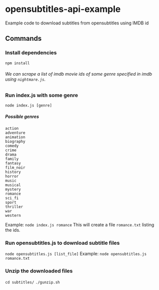# opensubtitles-api-example
Example code to download subtitles from opensubtitles using IMDB id
## Commands

### Install dependencies
```npm install```
###### We can scrape a list of imdb movie ids of some genre specified in imdb using `nightmare.js`.
### Run index.js with some genre
```node index.js [genre]```

##### Possible genres
    action
    adventure
    animation
    biography
    comedy
    crime
    drama
    family
    fantasy
    film_noir
    history
    horror
    music
    musical
    mystery
    romance
    sci_fi
    sport
    thriller
    war
    western
Example:
```node index.js romance```
This will create a file `romance.txt` listing the ids.
### Run opensubtitles.js to download subtitle files
```node opensubtitles.js [list_file]```
Example: ```node opensubtitles.js romance.txt```
### Unzip the downloaded files
```cd subtitles/```
```./gunzip.sh```